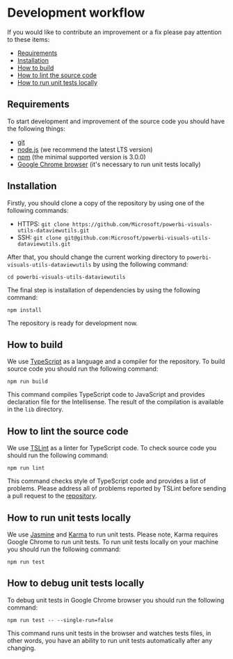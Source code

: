 # Development workflow
If you would like to contribute an improvement or a fix please pay attention to these items:
* [Requirements](#requirements)
* [Installation](#installation)
* [How to build](#how-to-build)
* [How to lint the source code](#how-to-lint-the-source-code)
* [How to run unit tests locally](#how-to-run-unit-tests-locally)

## Requirements
To start development and improvement of the source code you should have the following things:
* [git](https://git-scm.com)
* [node.js](https://nodejs.org) (we recommend the latest LTS version)
* [npm](https://www.npmjs.com) (the minimal supported version is 3.0.0)
* [Google Chrome browser](https://www.google.com/chrome) (it's necessary to run unit tests locally)

## Installation
Firstly, you should clone a copy of the repository by using one of the following commands:
* HTTPS: ```git clone https://github.com/Microsoft/powerbi-visuals-utils-dataviewutils.git```
* SSH: ```git clone git@github.com:Microsoft/powerbi-visuals-utils-dataviewutils.git```

After that, you should change the current working directory to ```powerbi-visuals-utils-dataviewutils``` by using the following command:

```cd powerbi-visuals-utils-dataviewutils```

The final step is installation of dependencies by using the following command:

```npm install```

The repository is ready for development now.

## How to build
We use [TypeScript](https://github.com/Microsoft/TypeScript) as a language and a compiler for the repository. To build source code you should run the following command:

```npm run build```

This command compiles TypeScript code to JavaScript and provides declaration file for the Intellisense. The result of the compilation is available in the ```lib``` directory.

## How to lint the source code
We use [TSLint](https://github.com/palantir/tslint) as a linter for TypeScript code. To check source code you should run the following command:

```npm run lint```

This command checks style of TypeScript code and provides a list of problems. Please address all of problems reported by TSLint before sending a pull request to the [repository](https://github.com/Microsoft/powerbi-visuals-utils-dataviewutils).

## How to run unit tests locally
We use [Jasmine](https://github.com/jasmine/jasmine) and [Karma](https://github.com/karma-runner/karma) to run unit tests. Please note, Karma requires Google Chrome to run unit tests.
To run unit tests locally on your machine you should run the following command:

```npm run test```

## How to debug unit tests locally
To debug unit tests in Google Chrome browser you should run the following command:

```npm run test -- --single-run=false```

This command runs unit tests in the browser and watches tests files, in other words, you have an ability to run unit tests automatically after any changing.
